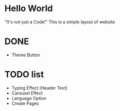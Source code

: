 # Hello World
"It's not just a Code!"
This is a simple layout of website

# DONE
- Theme Button

# TODO list
- Typing Effect [Header Text]
- Carousel Effect
- Language Option
- Create Pages
